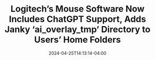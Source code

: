 ---
title: "Logitech’s Mouse Software Now Includes ChatGPT Support, Adds Janky ‘ai_overlay_tmp’ Directory to Users’ Home Folders"
date: "2024-04-25T14:13:14-04:00"
tags: ['tech', 'AI']
description: "Stephen Hackett noted that Logitech has added some extra bullshit to their bullshit Logi Options+ app in a post you absolutely should read."
link: "https://512pixels.net/2024/04/ai-overlay-tmp-home-folder-mac-os/"
---